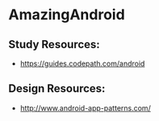 # AmazingAndroid
## Study Resources:
* https://guides.codepath.com/android

## Design Resources:
* http://www.android-app-patterns.com/
